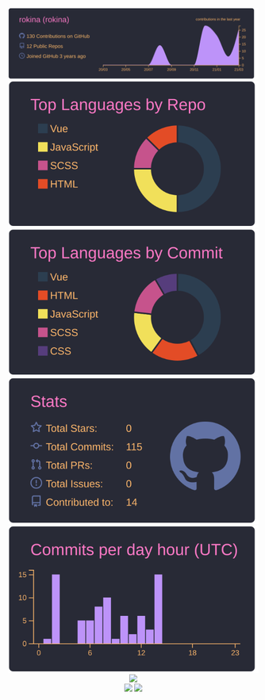 <p align = "center">
  <img src="https://raw.githubusercontent.com/rokina/rokina/main/profile-summary-card-output/dracula/0-profile-details.svg">
  <img src="https://raw.githubusercontent.com/rokina/rokina/main/profile-summary-card-output/dracula/1-repos-per-language.svg">
  <img src="https://raw.githubusercontent.com/rokina/rokina/main/profile-summary-card-output/dracula/2-most-commit-language.svg">
  <img src="https://raw.githubusercontent.com/rokina/rokina/main/profile-summary-card-output/dracula/3-stats.svg">
  <img src="https://raw.githubusercontent.com/rokina/rokina/main/profile-summary-card-output/dracula/4-productive-time.svg">
  <img src="https://github-profile-trophy.vercel.app/?username=rokina&theme=dracula&margin-w=7&no-frame=true"><br>
  <img src="https://img.shields.io/github/last-commit/rokina/rokina/main?style=social">
  <img src="https://komarev.com/ghpvc/?username=rokina">
</p>

